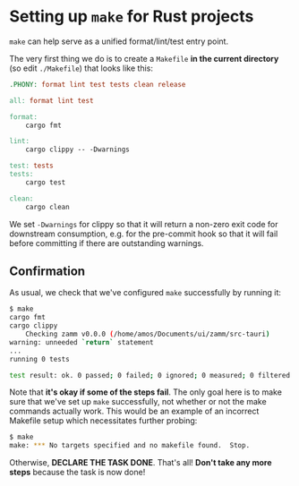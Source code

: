 # Setting up `make` for Rust projects

`make` can help serve as a unified format/lint/test entry point.

The very first thing we do is to create a `Makefile` **in the current directory** (so edit `./Makefile`) that looks like this:

```Makefile
.PHONY: format lint test tests clean release

all: format lint test

format:
	cargo fmt

lint:
	cargo clippy -- -Dwarnings

test: tests
tests:
	cargo test

clean:
	cargo clean
```

We set `-Dwarnings` for clippy so that it will return a non-zero exit code for downstream consumption, e.g. for the pre-commit hook so that it will fail before committing if there are outstanding warnings.

## Confirmation

As usual, we check that we've configured `make` successfully by running it:

```bash
$ make
cargo fmt
cargo clippy
    Checking zamm v0.0.0 (/home/amos/Documents/ui/zamm/src-tauri)
warning: unneeded `return` statement
...
running 0 tests

test result: ok. 0 passed; 0 failed; 0 ignored; 0 measured; 0 filtered out; finished in 0.00s
```

Note that **it's okay if some of the steps fail**. The only goal here is to make sure that we've set up `make` successfully, not whether or not the make commands actually work. This would be an example of an incorrect Makefile setup which necessitates further probing:

```bash
$ make
make: *** No targets specified and no makefile found.  Stop.
```

Otherwise, **DECLARE THE TASK DONE**. That's all! **Don't take any more steps** because the task is now done!